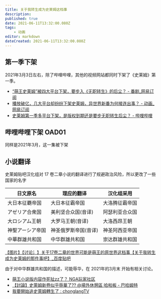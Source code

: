 ```yaml
---
title: 关于我转生成为史莱姆这档事
description: 
published: true
date: 2021-06-11T13:32:00.080Z
tags:
    - 动画
editor: markdown
dateCreated: 2021-06-11T13:32:00.080Z
---
```


## 第一季下架

2021年3月3日左右，除了哔哩哔哩，其他的视频网站都同时下架了《史莱姆》第一季。

+ [“萌王史莱姆”被四大平台下架，要步入《无职转生》的后尘？ - 番剧_网易订阅](https://web.archive.org/web/20210611100238/https://www.163.com/dy/article/G45EB1VE05353EKV.html)
+ [播放破亿，几大平台却纷纷下架史莱姆，异世界新番为何接连出事？ - 动画_网易订阅](https://web.archive.org/web/20210611101755/https://www.163.com/dy/article/G470B3A60529V3RH.html)
+ [史莱姆第一季多平台下架，是版权到期还是要步无职转生后尘？ - 哔哩哔哩](https://archive.is/I08XA "https://www.bilibili.com/read/cv10116334/")

## 哔哩哔哩下架 OAD01

同样是2021年3月，这一集被下架

## 小说翻译

史莱姆贴吧汉化组对 17 卷二章小说的翻译进行了规避政治风险，所以更改了一些国家的名字

| 日文原名         | 理应的翻译            | 汉化组采用     |
| ---------------- | -------------------- | -------------- |
| 大日本征覇帝国   | 大日本征霸帝国       | 大洛腾征霸帝国 |
| アゼリア合衆国   | 美利坚合众国(音译)   | 阿瑟利亚合众国 |
| 大ロシアム王朝   | 大罗马王朝(音译)     | 大洛西昂王朝   |
| 神聖アーシア帝国 | 神圣俄罗斯帝国(音译) | 神圣阿西亚帝国 |
| 中華群雄共和国   | 中华群雄共和国       | 崇达群雄共和国 |

[【图片】【讨论氵】关于17卷二章的世界可能是萌王的原世界这档事【关于我转生成为史莱姆的那件事吧】_百度贴吧](https://web.archive.org/web/20210611111807/https://tieba.baidu.com/p/7229008971)

由于对中华群雄共和国的描述，可能辱华，在 2021年的3月末 开始有相关讨论。

+ [萌王小说版内容作死扯zz了？ NGA玩家社区](https://archive.is/cp3iv "https://bbs.nga.cn/read.php?tid=26043550")
+ [【討論】史萊姆新卷似乎辱華了?? @場外休憩區 哈啦板 - 巴哈姆特](https://web.archive.org/web/20210611110010/https://forum.gamer.com.tw/C.php?bsn=60076&snA=6235873)
+ [我要開始追史萊姆轉生了 : chonglangTV](https://web.archive.org/web/20210611131803/https://old.reddit.com/r/chonglangTV/comments/mdfx76/%E6%88%91%E8%A6%81%E9%96%8B%E5%A7%8B%E8%BF%BD%E5%8F%B2%E8%90%8A%E5%A7%86%E8%BD%89%E7%94%9F%E4%BA%86/)

